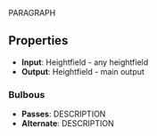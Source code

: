 
PARAGRAPH

## Properties
- **Input**: Heightfield - any heightfield
- **Output**: Heightfield - main output
### Bulbous 
- **Passes**: DESCRIPTION
- **Alternate**: DESCRIPTION






